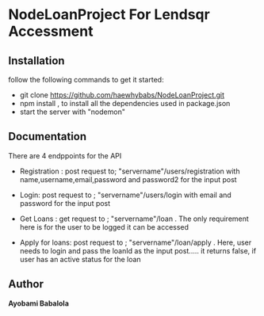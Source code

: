 # NodeLoanProject For Lendsqr Accessment
    
    
## Installation
follow the following commands to get it started:

* git clone https://github.com/haewhybabs/NodeLoanProject.git
* npm install , to install all the dependencies used in package.json
* start the server with "nodemon"

## Documentation
There are 4 endppoints for the API
* Registration : post request to;   "servername"/users/registration with name,username,email,password and password2 for the input post

* Login: post request to ; "servername"/users/login with email and password for the input post
* Get Loans : get request to ; "servername"/loan . The only requirement here is for the user to be logged it can be accessed
* Apply for loans: post request to ; "servername"/loan/apply . Here, user needs to login and pass the loanId as the input post.....
it returns false, if user has an active status for the loan

## Author
**Ayobami Babalola**


